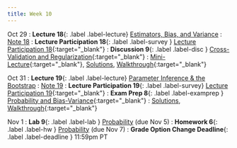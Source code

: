 ```yaml
---
title: Week 10
---
```



Oct 29
: **Lecture 18**{: .label .label-lecture} [Estimators, Bias, and Variance](lecture/lec18)
    : [Note 18](https://ds100.org/course-notes/probability_2/probability_2.html)
: **Lecture Participation 18**{: .label .label-survey } [Lecture Participation 18](https://app.sli.do/event/hnLsquGDpdeGk6sf3Z3YEg/embed/polls/626c4d43-7861-4ec5-9965-aa82f1103b33){:target="_blank"}
: **Discussion 9**{: .label .label-disc } [Cross-Validation and Regularization](https://drive.google.com/file/d/1asMcoIisAkk9zTX4nSUazVm6ToPjfBRT/view?usp=sharing){:target="_blank"}
    : [Mini-Lecture](https://youtu.be/fii089-AWeA){:target="_blank"}, [Solutions](https://drive.google.com/file/d/1iLWl2_DkA-PRNnKCMPTivaufEB0iksjI/view?usp=sharing), [Walkthrough](https://www.youtube.com/watch?v=paMknznmaMM){:target="_blank"}

Oct 31
: **Lecture 19**{: .label .label-lecture} [Parameter Inference & the Bootstrap](lecture/lec19)
    : [Note 19](https://ds100.org/course-notes/inference_causality/inference_causality.html)
: **Lecture Participation 19**{: .label .label-survey} [Lecture Participation 19](https://app.sli.do/event/edfuu2siDSV7pr2AajTWFm/embed/polls/dfddb7c8-042d-4272-ad53-57155b7ef3d4){:target="_blank"}
: **Exam Prep 8**{: .label .label-examprep } [Probability and Bias-Variance](https://drive.google.com/file/d/196erOtH8dlZNossFrvAe2NveuHQHfV5G/view?usp=sharing){:target="_blank"}
    : [Solutions](https://drive.google.com/file/d/1AjP6Z6E_VyHG6765DSYISziMPezdJIeT/view?usp=sharing), [Walkthrough](https://youtu.be/BOmuxmNOdQE){:target="_blank"}


Nov 1
: **Lab 9**{: .label .label-lab }  [Probability](https://data100.datahub.berkeley.edu/hub/user-redirect/git-pull?repo=https%3A%2F%2Fgithub.com%2FDS-100%2Fsp25-student&urlpath=lab%2Ftree%2Fsp25-student%2Flab%2Flab09%2Flab09.ipynb&branch=main) (due Nov 5)
: **Homework 6**{: .label .label-hw } [Probability](https://data100.datahub.berkeley.edu/hub/user-redirect/git-pull?repo=https%3A%2F%2Fgithub.com%2FDS-100%2Fsp25-student&urlpath=lab%2Ftree%2Fsp25-student%2Fhw%2Fhw06%2Fhw06.ipynb&branch=main) (due Nov 7)
: **Grade Option Change Deadline**{: .label .label-deadline } 11:59pm PT